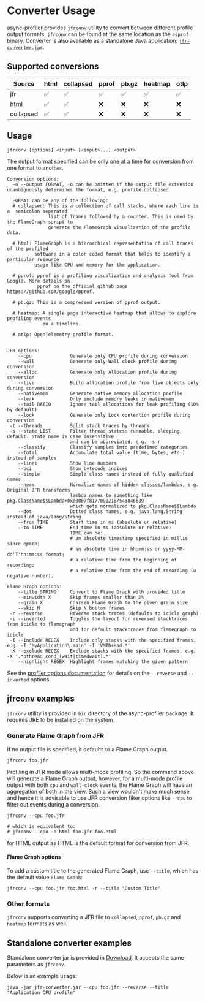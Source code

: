 # Converter Usage

async-profiler provides `jfrconv` utility to convert between different profile output formats.
`jfrconv` can be found at the same location as the `asprof` binary. Converter is also available
as a standalone Java application: [`jfr-converter.jar`](https://github.com/async-profiler/async-profiler/releases/download/v4.1/jfr-converter.jar).

## Supported conversions

| Source    | html | collapsed | pprof | pb.gz | heatmap | otlp |
| --------- | ---- | --------- | ----- | ----- | ------- | ---- |
| jfr       | ✅   | ✅        | ✅    | ✅    | ✅      | ✅   |
| html      | ✅   | ✅        | ❌    | ❌    | ❌      | ❌   |
| collapsed | ✅   | ✅        | ❌    | ❌    | ❌      | ❌   |

## Usage

```
jfrconv [options] <input> [<input>...] <output>
```

The output format specified can be only one at a time for conversion from one format to another.

```
Conversion options:
  -o --output FORMAT, -o can be omitted if the output file extension unambiguously determines the format, e.g. profile.collapsed

  FORMAT can be any of the following:
  # collapsed: This is a collection of call stacks, where each line is a  semicolon separated
               list of frames followed by a counter. This is used by the FlameGraph script to
               generate the FlameGraph visualization of the profile data.

  # html: FlameGraph is a hierarchical representation of call traces of the profiled
          software in a color coded format that helps to identify a particular resource
          usage like CPU and memory for the application.

  # pprof: pprof is a profiling visualization and analysis tool from Google. More details on
           pprof on the official github page https://github.com/google/pprof.

  # pb.gz: This is a compressed version of pprof output.

  # heatmap: A single page interactive heatmap that allows to explore profiling events
             on a timeline.

  # otlp: OpenTelemetry profile format.


JFR options:
    --cpu              Generate only CPU profile during conversion
    --wall             Generate only Wall clock profile during conversion
    --alloc            Generate only Allocation profile during conversion
    --live             Build allocation profile from live objects only during conversion
    --nativemem        Generate native memory allocation profile
    --leak             Only include memory leaks in nativemem
    --tail RATIO       Ignore tail allocations for leak profiling (10% by default)
    --lock             Generate only Lock contention profile during conversion
 -t --threads          Split stack traces by threads
 -s --state LIST       Filter thread states: runnable, sleeping, default. State name is case insensitive
                       and can be abbreviated, e.g. -s r
    --classify         Classify samples into predefined categories
    --total            Accumulate total value (time, bytes, etc.) instead of samples
    --lines            Show line numbers
    --bci              Show bytecode indices
    --simple           Simple class names instead of fully qualified names
    --norm             Normalize names of hidden classes/lambdas, e.g. Original JFR transforms
                       lambda names to something like pkg.ClassName$$Lambda+0x00007f8177090218/543846639
                       which gets normalized to pkg.ClassName$$Lambda
    --dot              Dotted class names, e.g. java.lang.String instead of java/lang/String
    --from TIME        Start time in ms (absolute or relative)
    --to TIME          End time in ms (absolute or relative)
                       TIME can be:
                       # an absolute timestamp specified in millis since epoch;
                       # an absolute time in hh:mm:ss or yyyy-MM-dd'T'hh:mm:ss format;
                       # a relative time from the beginning of recording;
                       # a relative time from the end of recording (a negative number).

Flame Graph options:
    --title STRING     Convert to Flame Graph with provided title
    --minwidth X       Skip frames smaller than X%
    --grain X          Coarsen Flame Graph to the given grain size
    --skip N           Skip N bottom frames
 -r --reverse          Reverse stack traces (defaults to icicle graph)
 -i --inverted         Toggles the layout for reversed stacktraces from icicle to flamegraph
                       and for default stacktraces from flamegraph to icicle
 -I --include REGEX    Include only stacks with the specified frames, e.g. -I 'MyApplication\.main' -I 'VMThread.*'
 -X --exclude REGEX    Exclude stacks with the specified frames, e.g. -X '.*pthread_cond_(wait|timedwait).*'
    --highlight REGEX  Highlight frames matching the given pattern
```

See the [profiler options documentation](ProfilerOptions.md#options-applicable-to-flamegraph-and-tree-view-outputs-only) for details on the `--reverse` and `--inverted` options.

## jfrconv examples

`jfrconv` utility is provided in `bin` directory of the async-profiler package.
It requires JRE to be installed on the system.

### Generate Flame Graph from JFR

If no output file is specified, it defaults to a Flame Graph output.

```
jfrconv foo.jfr
```

Profiling in JFR mode allows multi-mode profiling. So the command above will generate a Flame Graph
output, however, for a multi-mode profile output with both `cpu` and `wall-clock` events, the
Flame Graph will have an aggregation of both in the view. Such a view wouldn't make much sense and
hence it is advisable to use JFR conversion filter options like `--cpu` to filter out events
during a conversion.

```
jfrconv --cpu foo.jfr

# which is equivalent to:
# jfrconv --cpu -o html foo.jfr foo.html
```

for HTML output as HTML is the default format for conversion from JFR.

#### Flame Graph options

To add a custom title to the generated Flame Graph, use `--title`, which has the default value `Flame Graph`:

```
jfrconv --cpu foo.jfr foo.html -r --title "Custom Title"
```

### Other formats

`jfrconv` supports converting a JFR file to `collapsed`, `pprof`, `pb.gz` and `heatmap` formats as well.

## Standalone converter examples

Standalone converter jar is provided in
[Download](https://github.com/async-profiler/async-profiler/?tab=readme-ov-file#Download).
It accepts the same parameters as `jfrconv`.

Below is an example usage:

```
java -jar jfr-converter.jar --cpu foo.jfr --reverse --title "Application CPU profile"
```
